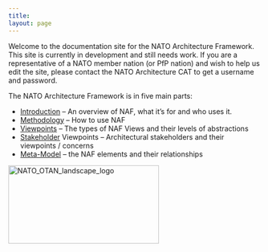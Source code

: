 ```yaml
---
title:
layout: page
---
```


Welcome to the documentation site for the NATO Architecture
Framework. This site is currently in development and still needs
work. If you are a representative of a NATO member nation (or PfP
nation) and wish to help us edit the site, please contact the NATO
Architecture CAT to get a username and password.


The NATO Architecture Framework is in five main parts:


* [Introduction](introduction/) – An overview of NAF, what it’s for and who uses it.
* [Methodology](methodology/) – How to use NAF
* [Viewpoints](viewpoints/) – The types of NAF Views and their levels of abstractions
* [Stakeholder](stakeholder/) Viewpoints – Architectural stakeholders and their viewpoints / concerns
* [Meta-Model](meta-model/) – the NAF elements and their relationships


<p class="clearfix"><img class="pull-right" alt="NATO_OTAN_landscape_logo" src="{{ assets }}NATO_OTAN_landscape_logo.svg" width="300px" height="156px"></p>
